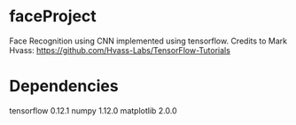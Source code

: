 # faceProject
Face Recognition using CNN implemented using tensorflow.
Credits to Mark Hvass: https://github.com/Hvass-Labs/TensorFlow-Tutorials

# Dependencies
tensorflow  0.12.1
numpy       1.12.0
matplotlib  2.0.0          
